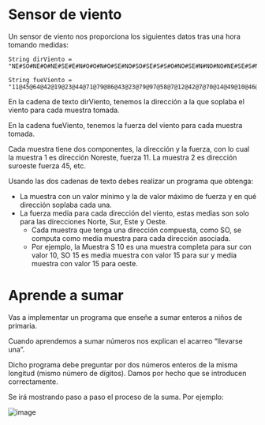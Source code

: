 # Sensor de viento

Un sensor de viento nos proporciona los siguientes datos tras una hora tomando medidas:
```
String dirViento = "NE#SO#NE#O#NE#SE#E#N#O#O#N#O#SE#NO#SO#SE#S#S#O#NO#SE#N#NO#NO#NE#SE#S#NO#O#SE#NO#SE#NE#E#NE#NE#SE#NO#SO#E#NE#S#NO#NE#SO#N#NE#SE#SO#NE#S#SE#NO#N#NE#NO#NO#SO#SE#N#NO#NE#N#E#O#E#O#N#NO#N#S#SO#SE#O#NE#N#NO#S#E#SE#NO#SE#E#S#NO#N#SE#SE#SO#NE#N#N#S#SE#S#O#N#SO#O#SE";

String fueViento = "11@45@64@42@19@23@44@71@79@86@43@23@79@97@58@7@12@42@7@70@14@49@10@46@97@60@50@92@60@78@8@64@54@85@14@4@77@7@22@6@58@61@5@3@23@27@41@36@55@91@4@21@49@41@36@55@11@52@38@69@83@20@66@100@88@57@54@30@61@15@78@49@63@89@47@7@2@40@82@78@6@54@100@85@34@16@97@99@69@11@93@65@26@95@78@75@42@55@30@92";

```

En la cadena de texto dirViento, tenemos la dirección a la que soplaba el viento para cada muestra tomada.

En la cadena fueViento, tenemos la fuerza del viento para cada muestra tomada.

Cada muestra tiene dos componentes, la dirección y la fuerza, con lo cual la muestra 1 es dirección Noreste, fuerza 11. La muestra 2 es dirección suroeste fuerza 45, etc.

Usando las dos cadenas de texto debes realizar un programa que obtenga:

- La muestra con un valor mínimo y la de valor máximo de fuerza y en qué dirección soplaba cada una.
- La fuerza media para cada dirección del viento, estas medias son solo para las direcciones Norte, Sur, Este y Oeste.
    - Cada muestra que tenga una dirección compuesta, como SO, se computa como media muestra para cada dirección asociada.
    - Por ejemplo, la Muestra S 10 es una muestra completa para sur con valor 10, SO 15 es media muestra con valor 15 para sur y media muestra con valor 15 para oeste.

# Aprende a sumar

Vas a implementar un programa que enseñe a sumar enteros a niños de primaria.

Cuando aprendemos a sumar números nos explican el acarreo “llevarse una”.

Dicho programa debe preguntar por dos números enteros de la misma longitud (mismo número de dígitos). Damos por hecho que se introducen correctamente.

Se irá mostrando paso a paso el proceso de la suma. Por ejemplo:

![image](https://github.com/profeMelola/Programacion-04-2023-24/assets/91023374/169cf765-976a-4fd7-a4cb-b997f0635043)

